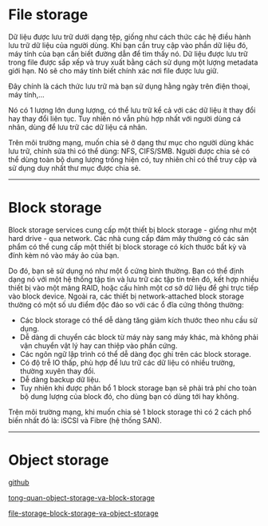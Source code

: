 # File storage 

Dữ liệu được lưu trữ dưới dạng tệp, giống như cách thức các hệ điều hành lưu trữ dữ liệu của người dùng. Khi bạn cần truy cập vào phần dữ liệu đó, máy tính của bạn cần biết đường dẫn để tìm thấy nó. Dữ liệu được lưu trữ trong file được sắp xếp và truy xuất bằng cách sử dụng một lượng metadata giới hạn. Nó sẽ cho máy tính biết chính xác nơi file được lưu giữ.

Đây chính là cách thức lưu trữ mà bạn sử dụng hằng ngày trên điện thoại, máy tính,...

Nó có 1 lượng lớn dung lượng, có thể lưu trữ kể cả với các dữ liệu ít thay đổi hay thay đổi liên tục. Tuy nhiên nó vẫn phù hợp nhất với người dùng cá nhân, dùng để lưu trữ các dữ liệu cá nhân.

Trên môi trường mạng, muốn chia sẻ ở dạng thư mục cho người dùng khác lưu trữ, chỉnh sửa thì có thể dùng: NFS, CIFS/SMB. Người được chia sẻ có thể dùng toàn bộ dung lượng trống hiện có, tuy nhiên chỉ có thể truy cập và sử dụng duy nhất thư mục được chia sẻ.

___

# Block storage

Block storage services cung cấp một thiết bị block storage - giống như một hard drive - qua network. Các nhà cung cấp đám mây thường có các sản phẩm có thể cung cấp một thiết bị block storage có kích thước bất kỳ và đính kèm nó vào máy ảo của bạn.

Do đó, bạn sẽ sử dụng nó như một ổ cứng bình thường. Bạn có thể định dạng nó với một hệ thống tập tin và lưu trữ các tập tin trên đó, kết hợp nhiều thiết bị vào một mảng RAID, hoặc cấu hình một cơ sở dữ liệu để ghi trực tiếp vào block device. Ngoài ra, các thiết bị network-attached block storage thường có một số ưu điểm độc đáo so với các ổ đĩa cứng thông thường:

 - Các block storage có thể dễ dàng tăng giảm kích thước theo nhu cầu sử dụng.
 - Dễ dàng di chuyển các block từ máy này sang máy khác, mà không phải vận chuyển vật lý hay can thiệp vào phần cứng.
 - Các ngôn ngữ lập trình có thể dễ dàng đọc ghi trên các block storage.
 - Có độ trễ IO thấp, phù hợp để lưu trữ các dữ liệu có nhiều trường, thường xuyên thay đổi.
 - Dễ dàng backup dữ liệu.
 - Tuy nhiên khi được phân bổ 1 block storage bạn sẽ phải trả phí cho toàn bộ dung lượng của block đó, cho dùng bạn có dùng tới hay không.

Trên môi trường mạng, khi muốn chia sẻ 1 block storage thì có 2 cách phổ biến nhất đó là: iSCSI và Fibre (hệ thống SAN).

___

# Object storage




[github](https://github.com/meditechopen/meditech-thuctap/blob/master/Songle/Storage/Object%20Storage%20vs%20Block%20Storage.md)

[tong-quan-object-storage-va-block-storage](https://bizflycloud.vn/tin-tuc/tong-quan-object-storage-va-block-storage-la-gi-20180929092519105.htm)

[file-storage-block-storage-va-object-storage](https://vietnix.vn/file-storage-block-storage-va-object-storage-la-gi/)



